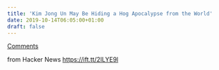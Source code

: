 ```yaml
---
title: 'Kim Jong Un May Be Hiding a Hog Apocalypse from the World'
date: 2019-10-14T06:05:00+01:00
draft: false
---
```


[Comments](https://news.ycombinator.com/item?id=21244995)  
  
from Hacker News https://ift.tt/2ILYE9l